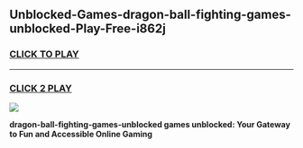 
## Unblocked-Games-dragon-ball-fighting-games-unblocked-Play-Free-i862j
<h3>
<a href="https://premium76.site?title=dragon-ball-fighting-games-unblocked&ref=23A">CLICK TO PLAY</a></h3>
<hr>

<h3>
<a href="https://premium76.site?title=dragon-ball-fighting-games-unblocked&ref=23A">CLICK 2 PLAY</a>
  
</h3>

<a href="https://premium76.site?title=dragon-ball-fighting-games-unblocked&ref=23A"><img src="https://clearcache.store/games.png"></a>


**dragon-ball-fighting-games-unblocked games unblocked: Your Gateway to Fun and Accessible Online Gaming**
